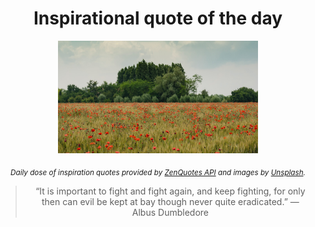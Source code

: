 
<div align="center">

# Inspirational quote of the day

<img src="./data/photo.jpeg" alt="Beautiful nature photo" width="320" height="180">

<sub><i>Daily dose of inspiration quotes provided by [ZenQuotes API](https://zenquotes.io/) and images by [Unsplash](https://unsplash.com/).</i></sub>


<blockquote>&ldquo;It is important to fight and fight again, and keep fighting, for only then can evil be kept at bay though never quite eradicated.&rdquo; &mdash; <footer>Albus Dumbledore</footer></blockquote>

</div>
